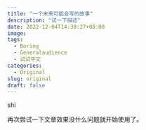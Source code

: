 ```yaml
---
title: "一个未来可能会写的故事"
description: "试一下描述"
date: 2022-12-04T14:30:27+08:00
image: 
tags:
  - Boring
  - Generalaudience
  - 试试中文
categories:
  - Original
slug: original
draft: false
---
```


shi

再次尝试一下文章效果没什么问题就开始使用了。
